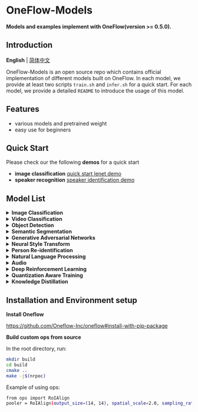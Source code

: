 # OneFlow-Models
**Models and examples implement with OneFlow(version >= 0.5.0).**

## Introduction
**English** | [简体中文](/README_zh-CN.md)

OneFlow-Models is an open source repo which contains official implementation of different models built on OneFlow. In each model, we provide at least two scripts `train.sh` and `infer.sh` for a quick start. For each model, we provide a detailed `README` to introduce the usage of this model.

## Features
- various models and pretrained weight
- easy use for beginners

## Quick Start
Please check our the following **demos** for a quick start
- **image classification** [quick start lenet demo](Demo/quick_start_demo_lenet/lenet.py)
- **speaker recognition** [speaker identification demo](Demo/speaker_identification_demo)

## Model List
<details>
<summary> <b> Image Classification </b> </summary>

  - [Lenet](https://github.com/Oneflow-Inc/models/blob/main/Demo/quick_start_demo_lenet/lenet.py)
  - [Alexnet](https://github.com/Oneflow-Inc/models/tree/main/Vision/classification/image/alexnet)
  - [VGG16/19](https://github.com/Oneflow-Inc/models/tree/main/Vision/classification/image/vgg)
  - [Resnet50](https://github.com/Oneflow-Inc/models/tree/main/Vision/classification/image/resnet50)
  - [InceptionV3](https://github.com/Oneflow-Inc/models/tree/main/Vision/classification/image/inception_v3)
  - [Densenet](https://github.com/Oneflow-Inc/models/tree/main/Vision/classification/image/densenet)
  - [Resnext50_32x4d](https://github.com/Oneflow-Inc/models/tree/main/Vision/classification/image/resnext50_32x4d)
  - [Shufflenetv2](https://github.com/Oneflow-Inc/models/tree/main/Vision/classification/image/shufflenetv2)
  - [MobilenetV2](https://github.com/Oneflow-Inc/models/tree/main/Vision/classification/image/mobilenetv2)
  - [mobilenetv3](https://github.com/Oneflow-Inc/models/tree/main/Vision/classification/image/mobilenetv3)
  - [Ghostnet](https://github.com/Oneflow-Inc/models/tree/main/Vision/classification/image/ghostnet)
  - [RepVGG](https://github.com/Oneflow-Inc/models/tree/main/Vision/classification/image/repvgg)
  - [DLA](https://github.com/Oneflow-Inc/models/tree/main/Vision/classification/image/DLA)
  - [PoseNet](https://github.com/Oneflow-Inc/models/tree/main/Vision/classification/image/poseNet)
  - [Scnet](https://github.com/Oneflow-Inc/models/tree/main/Vision/classification/image/scnet)
  - [Mnasnet](https://github.com/Oneflow-Inc/models/tree/main/Vision/classification/image/mnasnet)
  - [ViT](https://github.com/Oneflow-Inc/models/tree/main/Vision/classification/image/ViT)

</details>

<details>
<summary> <b> Video Classification </b> </summary>

- [TSN](https://github.com/Oneflow-Inc/models/tree/main/Vision/classification/video/TSN)

</details>


<details>
<summary> <b> Object Detection </b> </summary>
  
- [CSRNet](https://github.com/Oneflow-Inc/models/tree/main/Vision/detection/CSRNet)

</details>

<details>
<summary> <b> Semantic Segmentation </b> </summary>

- [FODDet](https://github.com/Oneflow-Inc/models/tree/main/Vision/segmentation/FODDet)
- [FaceSeg](https://github.com/Oneflow-Inc/models/tree/main/Vision/segmentation/FaceSeg)
- [U-Net](https://github.com/Oneflow-Inc/models/tree/main/Vision/segmentation/U-Net)

</details>

<details>
<summary> <b> Generative Adversarial Networks </b> </summary>

- [DCGAN](https://github.com/Oneflow-Inc/models/tree/main/Vision/gan/DCGAN)
- [SRGAN](https://github.com/Oneflow-Inc/models/tree/main/Vision/gan/SRGAN)
- [Pix2Pix](https://github.com/Oneflow-Inc/models/tree/main/Vision/gan/Pix2Pix)
- [CycleGAN](https://github.com/Oneflow-Inc/models/tree/main/Vision/gan/CycleGAN)

</details>

<details>
<summary> <b> Neural Style Transform </b> </summary>

- [FastNeuralStyle](https://github.com/Oneflow-Inc/models/tree/main/Vision/style_transform/fast_neural_style)

</details>


<details>
<summary> <b> Person Re-identification </b> </summary>

- [BoT](https://github.com/Oneflow-Inc/models/tree/main/Vision/reid/BoT)

</details>


<details>
<summary> <b> Natural Language Processing </b> </summary>

- [RNN](https://github.com/Oneflow-Inc/models/tree/main/NLP/rnn)
- [Seq2Seq](https://github.com/Oneflow-Inc/models/tree/main/NLP/seq2seq)
- [LSTMText](https://github.com/Oneflow-Inc/models/tree/main/NLP/LSTMText)
- [TextCNN](https://github.com/Oneflow-Inc/models/tree/main/NLP/TextCNN)
- [Transformer](https://github.com/Oneflow-Inc/models/tree/main/NLP/Transformer)
- [Bert](https://github.com/Oneflow-Inc/models/tree/main/NLP/bert-oneflow)
- [CPT](https://github.com/Oneflow-Inc/models/tree/main/NLP/CPT)
- [Roberta](https://github.com/Oneflow-Inc/models/tree/main/NLP/roberta)
- [MoE](https://github.com/Oneflow-Inc/models/tree/main/NLP/MoE)

</details>

<details>
<summary> <b> Audio </b> </summary>

- [SincNet](https://github.com/Oneflow-Inc/models/tree/main/Audio/SincNet)
- [Wav2Letter](https://github.com/Oneflow-Inc/models/tree/main/Audio/Wav2Letter)
- [AM_MobileNet1D](https://github.com/Oneflow-Inc/models/tree/main/Audio/AM-MobileNet1D)
- [Speech-Emotion-Analyer](https://github.com/Oneflow-Inc/models/tree/main/Audio/Speech-Emotion-Analyzer)
- [Speech-Transformer](https://github.com/Oneflow-Inc/models/tree/main/Audio/Speech-Transformer)
- [CycleGAN-VC2](https://github.com/Oneflow-Inc/models/tree/main/Audio/CycleGAN-VC2)
- [MaskCycleGAN-VC](https://github.com/Oneflow-Inc/models/tree/main/Audio/MaskCycleGAN-VC)
- [StarGAN-VC](https://github.com/Oneflow-Inc/models/tree/main/Audio/StarGAN-VC)
- [Adaptive_Voice_Conversion](https://github.com/Oneflow-Inc/models/tree/main/Audio/Adaptive_Voice_Conversion)
</details>

<details>
<summary> <b> Deep Reinforcement Learning </b> </summary>

- [FlappyBird](https://github.com/Oneflow-Inc/models/tree/main/DeepReinforcementLearning/FlappyBird)
</details>

<details>
<summary> <b> Quantization Aware Training </b> </summary>

- [Quantization](https://github.com/Oneflow-Inc/models/tree/main/Quantization)
</details>

<details>
<summary> <b> Knowledge Distillation </b> </summary>

- [KnowledgeDistillation](https://github.com/Oneflow-Inc/models/tree/main/KnowledgeDistillation/KnowledgeDistillation)
</details>

## Installation and Environment setup
**Install Oneflow**

https://github.com/Oneflow-Inc/oneflow#install-with-pip-package

**Build custom ops from source**

In the root directory, run:
```bash
mkdir build
cd build
cmake ..
make -j$(nrpoc)
```
Example of using ops:
```bash
from ops import RoIAlign
pooler = RoIAlign(output_size=(14, 14), spatial_scale=2.0, sampling_ratio=2)
```

